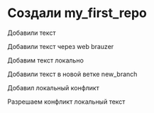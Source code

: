﻿# Создали my_first_repo

Добавили текст

Добавили текст через web brauzer

Добавим текст локально

Добавили текст в новой ветке new_branch

Добавил локальный конфликт

Разрешаем конфликт локальный текст
